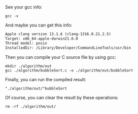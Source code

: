 See your gcc info:
```shell
gcc -v
```
And maybe you can get this info:
```md
Apple clang version 13.1.6 (clang-1316.0.21.2.5)
Target: x86_64-apple-darwin21.6.0
Thread model: posix
InstalledDir: /Library/Developer/CommandLineTools/usr/bin
```
Then you can compile your C source file by using gcc:
```shell
mkdir ./algorithm/out
gcc ./algorithm/bubbleSort.c -o ./algorithm/out/bubbleSort
```
Finally, you can run the compiled result:
```shell
"./algorithm/out/"bubbleSort
```
Of course, you can clear the result by these operations:
```shell
rm -rf ./algorithm/out/
```